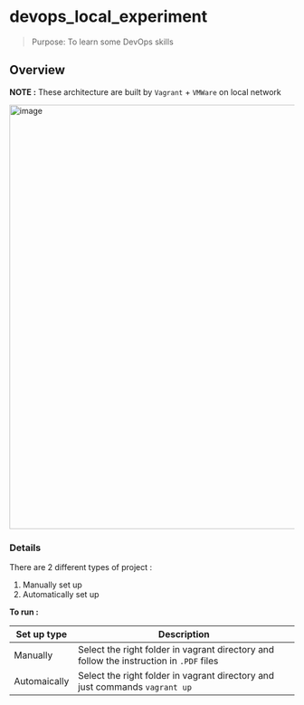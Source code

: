 # devops_local_experiment
> Purpose: To learn some DevOps skills

## Overview

<b>NOTE :</b> These architecture are built by ```Vagrant``` + ```VMWare``` on local network

<img width="1333" height="750" alt="image" src="https://github.com/user-attachments/assets/ba3c67ef-dbc5-4471-b716-4675b8280673" />

### Details

There are 2 different types of project :
1. Manually set up
2. Automatically set up

<b>To run :</b>

| Set up type | Description |
| --- |--- |
| Manually | Select the right folder in vagrant directory and follow the instruction in ```.PDF``` files <br> |
| Automaically | Select the right folder in vagrant directory and just commands ```vagrant up``` |
